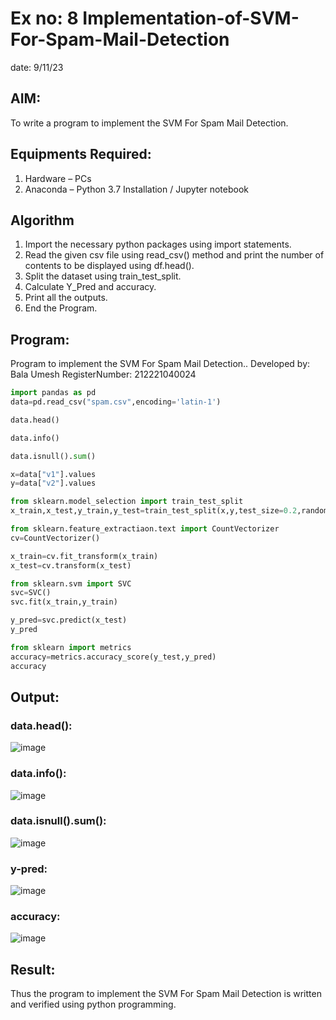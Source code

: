 # Ex no: 8 Implementation-of-SVM-For-Spam-Mail-Detection
date: 9/11/23
## AIM:
To write a program to implement the SVM For Spam Mail Detection.

## Equipments Required:
1. Hardware – PCs
2. Anaconda – Python 3.7 Installation / Jupyter notebook

## Algorithm
1. Import the necessary python packages using import statements.
2. Read the given csv file using read_csv() method and print the number of contents to be displayed using df.head().
3. Split the dataset using train_test_split.
4. Calculate Y_Pred and accuracy.
5. Print all the outputs.
6. End the Program.


## Program:

Program to implement the SVM For Spam Mail Detection..
Developed by: Bala Umesh
RegisterNumber:  212221040024

``` py
import pandas as pd
data=pd.read_csv("spam.csv",encoding='latin-1')

data.head()

data.info()

data.isnull().sum()

x=data["v1"].values
y=data["v2"].values

from sklearn.model_selection import train_test_split
x_train,x_test,y_train,y_test=train_test_split(x,y,test_size=0.2,random_state=0)

from sklearn.feature_extractiaon.text import CountVectorizer
cv=CountVectorizer()

x_train=cv.fit_transform(x_train)
x_test=cv.transform(x_test)

from sklearn.svm import SVC
svc=SVC()
svc.fit(x_train,y_train)

y_pred=svc.predict(x_test)
y_pred

from sklearn import metrics
accuracy=metrics.accuracy_score(y_test,y_pred)
accuracy
```

## Output:
### data.head():
![image](https://github.com/BalaUmesh/Implementation-of-SVM-For-Spam-Mail-Detection/assets/113031742/3f128ae4-cb08-4db1-8fe9-98f8adf4e888)


### data.info():
![image](https://github.com/BalaUmesh/Implementation-of-SVM-For-Spam-Mail-Detection/assets/113031742/4de1f123-cfb1-4065-88ef-119155b9fa69)


### data.isnull().sum():
![image](https://github.com/BalaUmesh/Implementation-of-SVM-For-Spam-Mail-Detection/assets/113031742/d614a98b-3691-4ed1-918b-169956d6ec9e)


### y-pred:
![image](https://github.com/BalaUmesh/Implementation-of-SVM-For-Spam-Mail-Detection/assets/113031742/f59a2395-0f22-4cbd-9405-3f60088bfd49)


### accuracy:
![image](https://github.com/BalaUmesh/Implementation-of-SVM-For-Spam-Mail-Detection/assets/113031742/00b72d44-7ede-488d-b3ab-c1503f409a3f)


## Result:
Thus the program to implement the SVM For Spam Mail Detection is written and verified using python programming.
